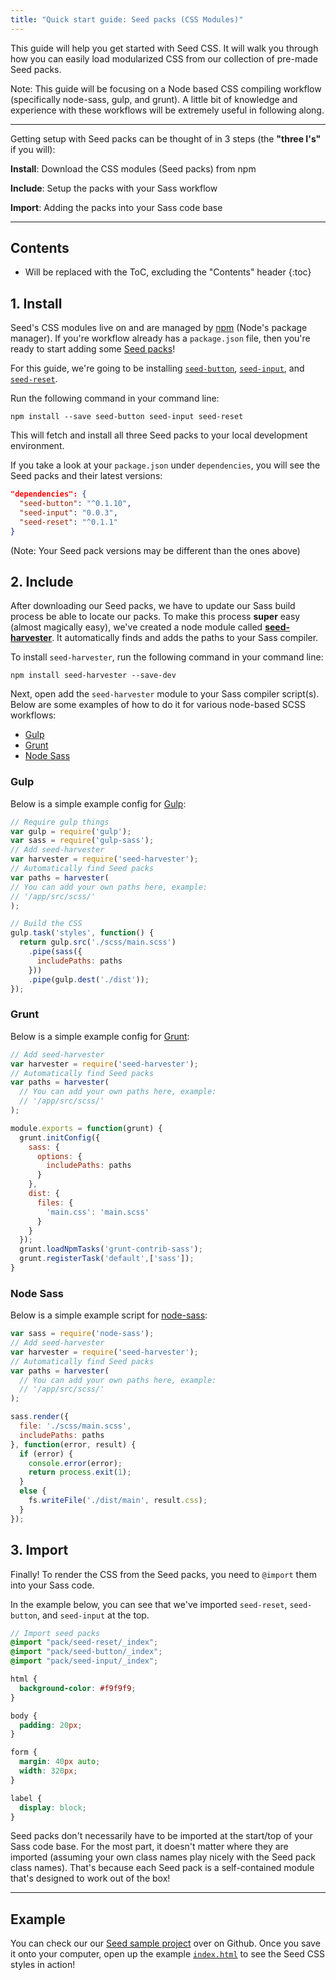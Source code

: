```yaml
---
title: "Quick start guide: Seed packs (CSS Modules)"
---
```


This guide will help you get started with Seed CSS. It will walk you through how you can easily load modularized CSS from our collection of pre-made Seed packs.

Note: This guide will be focusing on a Node based CSS compiling workflow (specifically node-sass, gulp, and grunt). A little bit of knowledge and experience with these workflows will be extremely useful in following along.



---


Getting setup with Seed packs can be thought of in 3 steps (the **"three I's"** if you will):

**Install**: Download the CSS modules (Seed packs) from npm

**Include**: Setup the packs with your Sass workflow

**Import**: Adding the packs into your Sass code base


---


## Contents

* Will be replaced with the ToC, excluding the "Contents" header
{:toc}



## 1. Install

Seed's CSS modules live on and are managed by [npm](https://www.npmjs.com/) (Node's package manager). If you're workflow already has a `package.json` file, then you're ready to start adding some [Seed packs](/seed/packs)!

For this guide, we're going to be installing [`seed-button`](/seed/packs/seed-button), [`seed-input`](/seed/packs/seed-input), and [`seed-reset`](/seed/packs/seed-reset).

Run the following command in your command line:

```
npm install --save seed-button seed-input seed-reset
```

This will fetch and install all three Seed packs to your local development environment.

If you take a look at your `package.json` under `dependencies`, you will see the Seed packs and their latest versions:

```package.json
"dependencies": {
  "seed-button": "^0.1.10",
  "seed-input": "0.0.3",
  "seed-reset": "^0.1.1"
}
```

(Note: Your Seed pack versions may be different than the ones above)


## 2. Include

After downloading our Seed packs, we have to update our Sass build process be able to locate our packs. To make this process **super** easy (almost magically easy), we've created a node module called **[seed-harvester](https://github.com/helpscout/seed-harvester)**. It automatically finds and adds the paths to your Sass compiler.


To install `seed-harvester`, run the following command in your command line:

```
npm install seed-harvester --save-dev
```

Next, open add the `seed-harvester` module to your Sass compiler script(s). Below are some examples of how to do it for various node-based SCSS workflows:

* [Gulp](#gulp)
* [Grunt](#grunt)
* [Node Sass](#node-sass)


### Gulp

Below is a simple example config for [Gulp](http://gulpjs.com/):

```gulpfile.js
// Require gulp things
var gulp = require('gulp');
var sass = require('gulp-sass');
// Add seed-harvester
var harvester = require('seed-harvester');
// Automatically find Seed packs
var paths = harvester(
// You can add your own paths here, example:
// '/app/src/scss/'
);

// Build the CSS
gulp.task('styles', function() {
  return gulp.src('./scss/main.scss')
    .pipe(sass({
      includePaths: paths
    }))
    .pipe(gulp.dest('./dist'));
});
```


### Grunt

Below is a simple example config for [Grunt](http://gruntjs.com/):

```Gruntfile.js
// Add seed-harvester
var harvester = require('seed-harvester');
// Automatically find Seed packs
var paths = harvester(
  // You can add your own paths here, example:
  // '/app/src/scss/'
);

module.exports = function(grunt) {
  grunt.initConfig({
    sass: {
      options: {
        includePaths: paths
      }
    },
    dist: {
      files: {
        'main.css': 'main.scss'
      }
    }
  });
  grunt.loadNpmTasks('grunt-contrib-sass');
  grunt.registerTask('default',['sass']);
}
```


### Node Sass

Below is a simple example script for [node-sass](https://github.com/sass/node-sass):

```build-sass.js
var sass = require('node-sass');
// Add seed-harvester
var harvester = require('seed-harvester');
// Automatically find Seed packs
var paths = harvester(
  // You can add your own paths here, example:
  // '/app/src/scss/'
);

sass.render({
  file: './scss/main.scss',
  includePaths: paths
}, function(error, result) {
  if (error) {
    console.error(error);
    return process.exit(1);
  }
  else {
    fs.writeFile('./dist/main', result.css);
  }
});
```



## 3. Import

Finally! To render the CSS from the Seed packs, you need to `@import` them into your Sass code.

In the example below, you can see that we've imported `seed-reset`, `seed-button`, and `seed-input` at the top.

```main.scss
// Import seed packs
@import "pack/seed-reset/_index";
@import "pack/seed-button/_index";
@import "pack/seed-input/_index";

html {
  background-color: #f9f9f9;
}

body {
  padding: 20px;
}

form {
  margin: 40px auto;
  width: 320px;
}

label {
  display: block;
}
```


Seed packs don't necessarily have to be imported at the start/top of your Sass code base. For the most part, it doesn't matter where they are imported (assuming your own class names play nicely with the Seed pack class names). That's because each Seed pack is a self-contained module that's designed to work out of the box!




---



## Example

You can check our our [Seed sample project](https://github.com/helpscout/seed-sample-project) over on Github. Once you save it onto your computer, open up the example [`index.html`](https://github.com/helpscout/seed-sample-project/blob/master/example/index.html) to see the Seed CSS styles in action!
